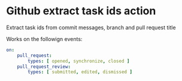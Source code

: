 # Github extract task ids action
Extract task ids from commit messages, branch and pull request title

Works on the followign events:
```yml
on:
    pull_request:
        types: [ opened, synchronize, closed ]
    pull_request_review:
        types: [ submitted, edited, dismissed ]
```

